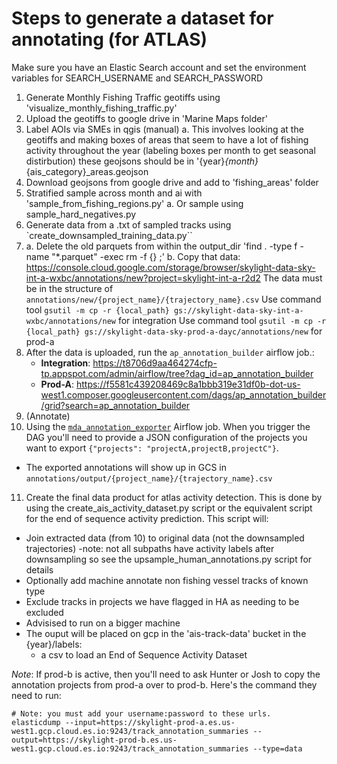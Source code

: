 # Steps to generate a dataset for annotating (for ATLAS)
Make sure you have an Elastic Search account and set the environment variables for SEARCH_USERNAME and SEARCH_PASSWORD

1. Generate Monthly Fishing Traffic geotiffs using 'visualize_monthly_fishing_traffic.py'
2. Upload the geotiffs to google drive in 'Marine Maps folder'
3. Label AOIs via SMEs in qgis (manual)
   a. This involves looking at the geotiffs and making boxes of areas that seem to have a lot of fishing activity throughout the year (labeling boxes per month to get seasonal distirbution) these geojsons should be in '{year}_{month}_{ais_category}_areas.geojson
4. Download geojsons from google drive and add to 'fishing_areas' folder
5. Stratified sample across month and ai with 'sample_from_fishing_regions.py'
   a. Or sample using sample_hard_negatives.py
6. Generate data from a .txt of sampled tracks using  `create_downsampled_training_data.py``
7.
   a. Delete the old parquets from within the output_dir 'find . -type f -name "*.parquet" -exec rm -f {} \;'
   b. Copy that data: https://console.cloud.google.com/storage/browser/skylight-data-sky-int-a-wxbc/annotations/new?project=skylight-int-a-r2d2 The data must be in the structure of `annotations/new/{project_name}/{trajectory_name}.csv`
   Use command tool `gsutil -m cp -r {local_path} gs://skylight-data-sky-int-a-wxbc/annotations/new` for integration
   Use command tool `gsutil -m cp -r {local_path} gs://skylight-data-sky-prod-a-dayc/annotations/new` for prod-a
8. After the data is uploaded, run the `ap_annotation_builder` airflow job.:
   - **Integration**: https://t8706d9aa464274cfp-tp.appspot.com/admin/airflow/tree?dag_id=ap_annotation_builder
   - **Prod-A**: https://f5581c439208469c8a1bbb319e31df0b-dot-us-west1.composer.googleusercontent.com/dags/ap_annotation_builder/grid?search=ap_annotation_builder
9. (Annotate)
10. Using the [`mda_annotation_exporter`](https://f5581c439208469c8a1bbb319e31df0b-dot-us-west1.composer.googleusercontent.com/dags/mda_annotation_exporter/grid?search=mda_annotation_exporter ) Airflow job. When you trigger the DAG you'll need to provide a JSON configuration of the projects you want to export `{"projects": "projectA,projectB,projectC"}`.
   - The exported annotations will show up in GCS in `annotations/output/{project_name}/{trajectory_name}.csv`
11. Create the final data product for atlas activity detection. This is done by using the create_ais_activity_dataset.py script or the equivalent script for the end of sequence activity prediction. This script will:
   - Join extracted data (from 10) to original data (not the downsampled trajectories)
      -note: not all subpaths have activity labels after downsampling so see the upsample_human_annotations.py script for details
   - Optionally add machine annotate non fishing vessel tracks of known type
   - Exclude tracks in projects we have flagged in HA as needing to be excluded
   - Advisised to run on a bigger machine
   - The ouput will be placed on gcp in the 'ais-track-data' bucket in the {year}/labels:
      - a csv to load an End of Sequence Activity Dataset


_Note_: If prod-b is active, then you'll need to ask Hunter or Josh to copy the annotation projects from prod-a over to prod-b. Here's the command they need to run:

```
# Note: you must add your username:password to these urls.
elasticdump --input=https://skylight-prod-a.es.us-west1.gcp.cloud.es.io:9243/track_annotation_summaries --output=https://skylight-prod-b.es.us-west1.gcp.cloud.es.io:9243/track_annotation_summaries --type=data
```
